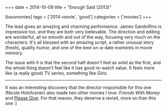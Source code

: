 +++
date = 2014-10-09
title = "Enough Said (2013)"

[taxonomies]
tags = ['2014-movie', 'good']
categories = ['movies']
+++

The lead gives an amazing and charming performance. James Gandolfino is
impressive too, and they are both very believable. The direction and
editing are wonderful, all so smooth and out of the way, focusing very
much on the characters. It's all blessed with an amazing script, a
rather unusual story (fresh), quality humor, and one of the best
on-a-date moments in movie memory.

The issue with it is that the second half doesn't feel as solid as the
first, and the whole thing doesn't feel like it has good re-watch
value. It feels more like (a really good) TV series, something like
*Girls*.

---

It was an interesting discovery that the director responsible for this
one (Nicole Holofcener) also made two other movies I love: *Friends With
Money* and [Please Give]. For that reason, they deserve a revisit, more
so than this one :)

  [Please Give]: http://tshepang.net/please-give-2009
